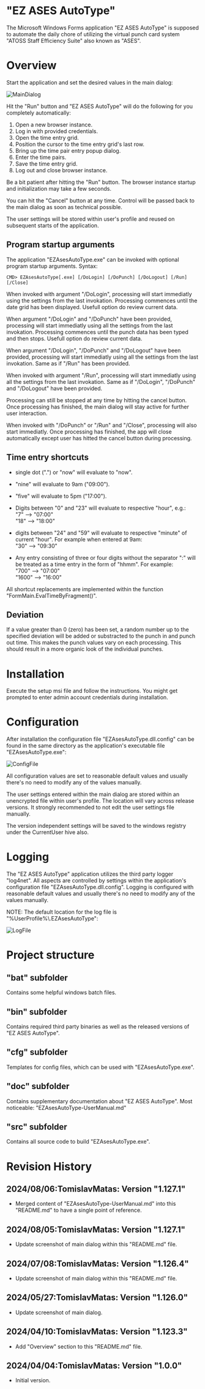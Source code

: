 # "EZ ASES AutoType"
The Microsoft Windows Forms application "EZ ASES AutoType" is supposed 
to automate the daily chore of utilizing the virtual punch card system 
"ATOSS Staff Efficiency Suite" also known as "ASES".

# Overview
Start the application and set the desired values in the main dialog:  

![MainDialog](res/img/Screenshot-MainDialog-v1.127.1.png)  

Hit the "Run" button and "EZ ASES AutoType" will do the 
following for you completely automatically:

1) Open a new browser instance.
2) Log in with provided credentials.
3) Open the time entry grid.
4) Position the cursor to the time entry grid's last row.
5) Bring up the time pair entry popup dialog.
6) Enter the time pairs.
7) Save the time entry grid.
8) Log out and close browser instance.

Be a bit patient after hitting the "Run" button. The browser instance
startup and initialization may take a few seconds.

You can hit the "Cancel" button at any time. Control will be passed back to
the main dialog as soon as technical possible.

The user settings will be stored within user's profile and reused
on subsequent starts of the application.

## Program startup arguments
The application "EZAsesAutoType.exe" can be 
invoked with optional program startup arguments.
Syntax: 
```CMD
CMD> EZAsesAutoType[.exe] [/DoLogin] [/DoPunch] [/DoLogout] [/Run] [/Close]
```

When invoked with argument "/DoLogin", processing will start immediatly
using the settings from the last invokation. Processing commences until 
the date grid has been displayed. Usefull option do review current data.

When argument "/DoLogin" and "/DoPunch" have been provided, processing 
will start immediatly using all the settings from the last invokation.
Processing commences until the punch data has been typed and then stops. 
Usefull option do review current data.

When argument "/DoLogin", "/DoPunch" and "/DoLogout" have been provided,
processing will start immediatly using all the settings from the last invokation.
Same as if "/Run" has been provided.

When invoked with argument "/Run", processing will start immediatly
using all the settings from the last invokation. Same as if "/DoLogin",
"/DoPunch" and "/DoLogout" have been provided.

Processing can still be stopped at any time by hitting the cancel button.
Once processing has finished, the main dialog will stay active for
further user interaction.

When invoked with "/DoPunch" or "/Run" and "/Close", processing 
will also start immediatly. Once processing has finished, the app will close
automatically except user has hitted the cancel button during processing.

## Time entry shortcuts
* single dot (".") or "now" will evaluate to "now".
  
* "nine" will evaluate to 9am ("09:00").
  
* "five" will evaluate to 5pm ("17:00").
  
* Digits between "0" and "23" will evaluate to respective "hour", e.g.:   
   "7" --> "07:00"   
  "18" --> "18:00"     

* digits between "24" and "59" will evaluate to respective "minute" 
  of current "hour". For example when entered at 9am:   
  "30" --> "09:30"   

* Any entry consisting of three or four digits without the separator ":" 
  will be treated as a time entry in the form of "hhmm". For example:   
   "700" --> "07:00"   
  "1600" --> "16:00"   

All shortcut replacements are implemented within the 
function "FormMain.EvalTimeByFragment()".

## Deviation
If a value greater than 0 (zero) has been set, a random number up to 
the specified deviation will be added or substracted to the 
punch in and punch out time. This makes the punch values vary on each processing. 
This should result in a more organic look of the individual punches.

# Installation 
Execute the setup msi file and follow the instructions. 
You might get prompted to enter admin account credentials during installation.

# Configuration
After installation the configuration file "EZAsesAutoType.dll.config" 
can be found in the same directory as the application's executable 
file "EZAsesAutoType.exe":

![ConfigFile](res/img/Screenshot-WindowsExplorer-ConfigFile.png)

All configuration values are set to reasonable default values 
and usually there's no need to modify any of the values manually.

The user settings entered within the main dialog are stored within
an unencrypted file within user's profile. The location will vary
across release versions. It strongly recommended to not edit the
user settings file manually.

The version independent settings will be saved to the windows registry
under the CurrentUser hive also. 

# Logging
The "EZ ASES AutoType" application utilizes the third party logger "log4net". 
All aspects are controlled by settings within the application's configuration 
file "EZAsesAutoType.dll.config". Logging is configured with reasonable default 
values and usually there's no need to modify any of the values manually.

NOTE: The default location for the log file is "%UserProfile%&#92;.EZAsesAutoType":

![LogFile](res/img/Screenshot-WindowsExplorer-LogFile.png)

# Project structure
## "bat" subfolder
Contains some helpful windows batch files.

## "bin" subfolder
Contains required third party binaries as well as the released 
versions of "EZ ASES AutoType".

## "cfg" subfolder
Templates for config files, which can be used with "EZAsesAutoType.exe".

## "doc" subfolder
Contains supplementary documentation about "EZ ASES AutoType".
Most noticeable: "EZAsesAutoType-UserManual.md"

## "src" subfolder
Contains all source code to build "EZAsesAutoType.exe".

# Revision History
## 2024/08/06:TomislavMatas: Version "1.127.1"
* Merged content of "EZAsesAutoType-UserManual.md" into this "README.md"
  to have a single point of reference.
  
## 2024/08/05:TomislavMatas: Version "1.127.1"
* Update screenshot of main dialog within this "README.md" file.

## 2024/07/08:TomislavMatas: Version "1.126.4"
* Update screenshot of main dialog within this "README.md" file.

## 2024/05/27:TomislavMatas: Version "1.126.0"  
* Update screenshot of main dialog.  
  
## 2024/04/10:TomislavMatas: Version "1.123.3"
* Add "Overview" section to this "README.md" file.

## 2024/04/04:TomislavMatas: Version "1.0.0"
* Initial version.
